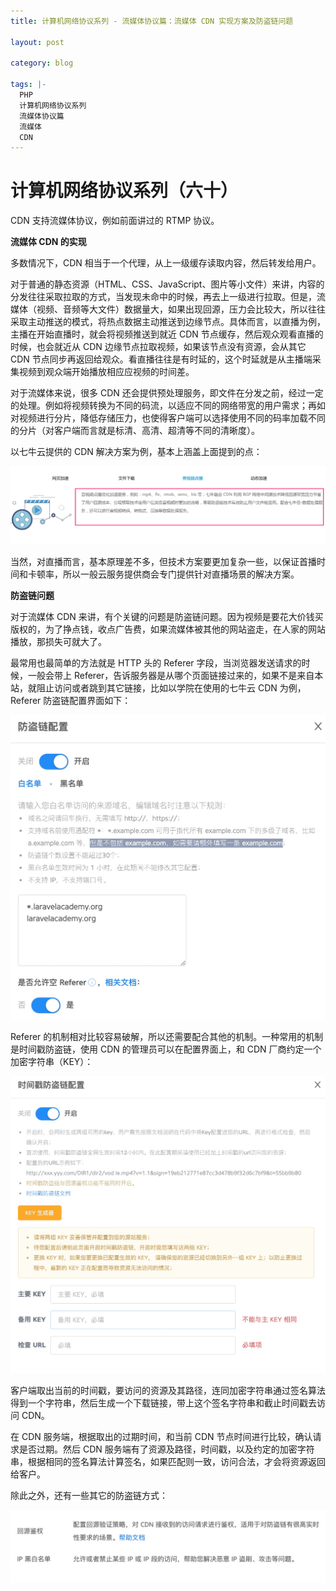```yaml
---
title: 计算机网络协议系列 - 流媒体协议篇：流媒体 CDN 实现方案及防盗链问题

layout: post

category: blog

tags: |-
  PHP
  计算机网络协议系列
  流媒体协议篇
  流媒体
  CDN
---
```




# 计算机网络协议系列（六十）



CDN 支持流媒体协议，例如前面讲过的 RTMP 协议。

**流媒体 CDN 的实现**

多数情况下，CDN 相当于一个代理，从上一级缓存读取内容，然后转发给用户。

对于普通的静态资源（HTML、CSS、JavaScript、图片等小文件）来讲，内容的分发往往采取拉取的方式，当发现未命中的时候，再去上一级进行拉取。但是，流媒体（视频、音频等大文件）数据量大，如果出现回源，压力会比较大，所以往往采取主动推送的模式，将热点数据主动推送到边缘节点。具体而言，以直播为例，主播在开始直播时，就会将视频推送到就近 CDN 节点缓存，然后观众观看直播的时候，也会就近从 CDN 边缘节点拉取视频，如果该节点没有资源，会从其它 CDN 节点同步再返回给观众。看直播往往是有时延的，这个时延就是从主播端采集视频到观众端开始播放相应应视频的时间差。

对于流媒体来说，很多 CDN 还会提供预处理服务，即文件在分发之前，经过一定的处理。例如将视频转换为不同的码流，以适应不同的网络带宽的用户需求；再如对视频进行分片，降低存储压力，也使得客户端可以选择使用不同的码率加载不同的分片（对客户端而言就是标清、高清、超清等不同的清晰度）。

以七牛云提供的 CDN 解决方案为例，基本上涵盖上面提到的点：

![img](/assets/post/7c503bdcb159cc396c4d1b306be441a006b1cba09828bebfc80a66811cd06ebd.png)

当然，对直播而言，基本原理差不多，但技术方案要更加复杂一些，以保证首播时间和卡顿率，所以一般云服务提供商会专门提供针对直播场景的解决方案。

**防盗链问题**

对于流媒体 CDN 来讲，有个关键的问题是防盗链问题。因为视频是要花大价钱买版权的，为了挣点钱，收点广告费，如果流媒体被其他的网站盗走，在人家的网站播放，那损失可就大了。

最常用也最简单的方法就是 HTTP 头的 Referer 字段，当浏览器发送请求的时候，一般会带上 Referer，告诉服务器是从哪个页面链接过来的，如果不是来自本站，就阻止访问或者跳到其它链接，比如以学院在使用的七牛云 CDN 为例，Referer 防盗链配置界面如下：

![img](/assets/post/1e3ad74346fdd0c17408e6099ac91d2e715d230dcbc627bf67d38923357aab06.png)

Referer 的机制相对比较容易破解，所以还需要配合其他的机制。一种常用的机制是时间戳防盗链，使用 CDN 的管理员可以在配置界面上，和 CDN 厂商约定一个加密字符串（KEY）：

![img](/assets/post/b3282574e8ff3fafb35375c36d9bf62c145b22b9849352c476b8ecbb3d6aeff3.png)

客户端取出当前的时间戳，要访问的资源及其路径，连同加密字符串通过签名算法得到一个字符串，然后生成一个下载链接，带上这个签名字符串和截止时间戳去访问 CDN。

在 CDN 服务端，根据取出的过期时间，和当前 CDN 节点时间进行比较，确认请求是否过期。然后 CDN 服务端有了资源及路径，时间戳，以及约定的加密字符串，根据相同的签名算法计算签名，如果匹配则一致，访问合法，才会将资源返回给客户。

除此之外，还有一些其它的防盗链方式：

![img](/assets/post/911687a9bf96d7e8f7729349b0f98c5cdf22ad9bc89d13d5340a4c06d055d894.png)
